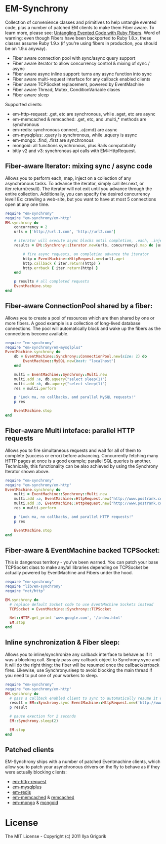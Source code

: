 # EM-Synchrony

Collection of convenience classes and primitives to help untangle evented code, plus a number of patched EM clients to make them Fiber aware. To learn more, please see: [Untangling Evented Code with Ruby Fibers](http://www.igvita.com/2010/03/22/untangling-evented-code-with-ruby-fibers). Word of warning: even though Fibers have been backported to Ruby 1.8.x, these classes assume Ruby 1.9.x (if you're using fibers in production, you should be on 1.9.x anyway).

 * Fiber aware connection pool with sync/async query support
 * Fiber aware iterator to allow concurrency control & mixing of sync / async
 * Fiber aware async inline support: turns any async function into sync
 * Fiber aware multi-request interface for any callback enabled clients
 * Fiber aware TCPSocket replacement, powered by EventMachine
 * Fiber aware Thread, Mutex, ConditionVariable clases
 * Fiber aware sleep

Supported clients:

 * em-http-request: .get, etc are synchronous, while .aget, etc are async
 * em-memcached & remcached: .get, etc, and .multi_* methods are synchronous
 * em-redis: synchronous connect, .a{cmd} are async
 * em-mysqlplus: .query is synchronous, while .aquery is async
 * em-mongo: .find, .first are synchronous
 * mongoid: all functions synchronous, plus Rails compatability
 * bitly v2 and v3: synchronous api calls with EM::HttpRequest.

## Fiber-aware Iterator: mixing sync / async code

Allows you to perform each, map, inject on a collection of any asynchronous tasks. To advance the iterator, simply call iter.next, or iter.return(result). The iterator will not exit until you advance through the entire collection. Additionally, you can specify the desired concurrency level! Ex: crawling a web-site, but you want to have at most 5 connections open at any one time.

```ruby
require "em-synchrony"
require "em-synchrony/em-http"
EM.synchrony do
    concurrency = 2
    urls = ['http://url.1.com', 'http://url2.com']

    # iterator will execute async blocks until completion, .each, .inject also work!
    results = EM::Synchrony::Iterator.new(urls, concurrency).map do |url, iter|

        # fire async requests, on completion advance the iterator
        http = EventMachine::HttpRequest.new(url).aget
        http.callback { iter.return(http) }
        http.errback { iter.return(http) }
    end

    p results # all completed requests
    EventMachine.stop
end
```

## Fiber-aware ConnectionPool shared by a fiber:
Allows you to create a pool of resources which are then shared by one or more fibers. A good example is a collection of long-lived database connections. The pool will automatically block and wake up the fibers as the connections become available.

```ruby
require "em-synchrony"
require "em-synchrony/em-mysqlplus"
EventMachine.synchrony do
    db = EventMachine::Synchrony::ConnectionPool.new(size: 2) do
        EventMachine::MySQL.new(host: "localhost")
    end

    multi = EventMachine::Synchrony::Multi.new
    multi.add :a, db.aquery("select sleep(1)")
    multi.add :b, db.aquery("select sleep(1)")
    res = multi.perform

    p "Look ma, no callbacks, and parallel MySQL requests!"
    p res

    EventMachine.stop
end
```

## Fiber-aware Multi inteface: parallel HTTP requests
Allows you to fire simultaneous requests and wait for all of them to complete (success or error) before advancing. Concurrently fetching many HTTP pages at once is a good example; parallel SQL queries is another. Technically, this functionality can be also achieved by using the Synchrony Iterator shown above.

```ruby
require "em-synchrony"
require "em-synchrony/em-http"
EventMachine.synchrony do
    multi = EventMachine::Synchrony::Multi.new
    multi.add :a, EventMachine::HttpRequest.new("http://www.postrank.com").aget
    multi.add :b, EventMachine::HttpRequest.new("http://www.postrank.com").apost
    res = multi.perform

    p "Look ma, no callbacks, and parallel HTTP requests!"
    p res

    EventMachine.stop
end
```

## Fiber-aware & EventMachine backed TCPSocket:
This is dangerous territory - you've been warned. You can patch your base TCPSocket class to make any/all libraries depending on TCPSocket be actually powered by EventMachine and Fibers under the hood.

```ruby
require "em-synchrony"
require "lib/em-synchrony"
require "net/http"

EM.synchrony do
  # replace default Socket code to use EventMachine Sockets instead
  TCPSocket = EventMachine::Synchrony::TCPSocket

  Net::HTTP.get_print 'www.google.com', '/index.html'
  EM.stop
end
```

## Inline synchronization & Fiber sleep:
Allows you to inline/synchronize any callback interface to behave as if it was a blocking call. Simply pass any callback object to Synchrony.sync and it will do the right thing: the fiber will be resumed once the callback/errback fires. Likewise, use Synchrony.sleep to avoid blocking the main thread if you need to put one of your workers to sleep.

```ruby
require "em-synchrony"
require "em-synchrony/em-http"
EM.synchrony do
  # pass a callback enabled client to sync to automatically resume it when callback fires
  result = EM::Synchrony.sync EventMachine::HttpRequest.new('http://www.gooogle.com/').aget
  p result

  # pause exection for 2 seconds
  EM::Synchrony.sleep(2)

  EM.stop
end
```

## Patched clients

EM-Synchrony ships with a number of patched Eventmachine clients, which allow you to patch your asynchronous drivers on the fly to behave as if they were actually blocking clients:

 * [em-http-request](http://github.com/igrigorik/em-synchrony/blob/master/spec/http_spec.rb)
 * [em-mysqlplus](http://github.com/igrigorik/em-synchrony/blob/master/spec/mysqlplus_spec.rb)
 * [em-redis](http://github.com/igrigorik/em-synchrony/blob/master/spec/redis_spec.rb)
 * [em-memcached](http://github.com/igrigorik/em-synchrony/blob/master/spec/memcache_spec.rb) & [remcached](http://github.com/igrigorik/em-synchrony/blob/master/spec/remcached_spec.rb)
 * [em-mongo](http://github.com/igrigorik/em-synchrony/blob/master/spec/em-mongo_spec.rb) & [mongoid](http://github.com/igrigorik/em-synchrony/blob/master/spec/mongo_spec.rb)

# License

The MIT License - Copyright (c) 2011 Ilya Grigorik